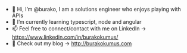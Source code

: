 - 👋 Hi, I’m @burako, I am a solutions engineer who enjoys playing with APIs
- 🌱 I’m currently learning typescript, node and angular
- 📫 Feel free to connect/contact with me on LinkedIn -> https://www.linkedin.com/in/burakokumus/
- 📗 Check out my blog -> http://burakokumus.com

<!---
burako/burako is a ✨ special ✨ repository because its `README.md` (this file) appears on your GitHub profile.
You can click the Preview link to take a look at your changes.
--->
